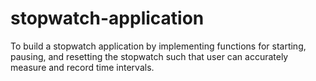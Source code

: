 # stopwatch-application
 To build a stopwatch application by implementing functions for starting, pausing, and resetting the stopwatch such that user can accurately measure and record time intervals.
